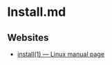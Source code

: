 # Install.md

## Websites

* [install(1) — Linux manual page](https://man7.org/linux/man-pages/man1/install.1.html)
